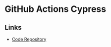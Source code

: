 # GitHub Actions Cypress

## Links

- [Code Repository](https://github.com/cypress-io/github-action)

<!-- ## Workflow

**Refer:** `./.github/workflows/cypress.yml`

```yml
---
name: Cypress E2E

on:
  push:
    branches:
    - main
  pull_request:
    branches:
    - main

jobs:
  cypress:
    name: Run Cypress
    runs-on: ubuntu-22.04
    permissions:
      actions: read
      contents: read
      security-events: write

    strategy:
      fail-fast: false
      matrix:
        language:
        - javascript

    steps:
    - name: Checkout repo
      uses: actions/checkout@v4
      # with:
      #   # Disabling shallow clone is recommended for improving relevancy of reporting
      #   fetch-depth: 0

    - name: Cypress run
      uses: cypress-io/github-action@v2
      with:
        headless: true
        build: yarn build
        start: yarn start
``` -->
